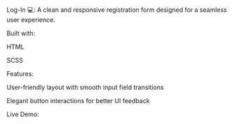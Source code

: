 Log-In 💻:
A clean and responsive registration form designed for a seamless user experience.

Built with:

HTML

SCSS 

Features:

User-friendly layout with smooth input field transitions

Elegant button interactions for better UI feedback

Live Demo:
